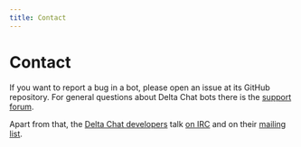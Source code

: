 ```yaml
---
title: Contact
---
```


# Contact

If you want to report a bug in a bot, please open an issue at its GitHub repository.
For general questions about Delta Chat bots there is the [support forum](https://support.delta.chat/categories).

Apart from that, the [Delta Chat developers](https://delta.chat/contribute)
talk [on IRC](https://kiwiirc.com/nextclient/#irc://irc.freenode.net/deltachat) and on their [mailing list](https://lists.codespeak.net/postorius/lists/delta.codespeak.net/).

